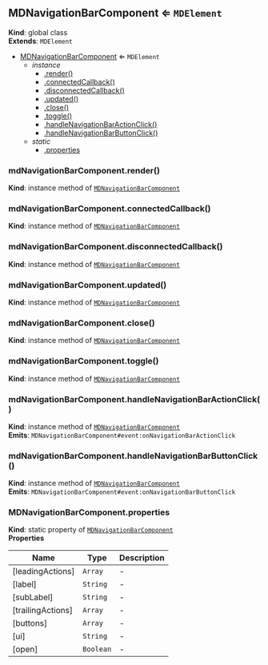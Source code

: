 <a name="MDNavigationBarComponent"></a>

## MDNavigationBarComponent ⇐ <code>MDElement</code>
**Kind**: global class  
**Extends**: <code>MDElement</code>  

* [MDNavigationBarComponent](#MDNavigationBarComponent) ⇐ <code>MDElement</code>
    * _instance_
        * [.render()](#MDNavigationBarComponent+render)
        * [.connectedCallback()](#MDNavigationBarComponent+connectedCallback)
        * [.disconnectedCallback()](#MDNavigationBarComponent+disconnectedCallback)
        * [.updated()](#MDNavigationBarComponent+updated)
        * [.close()](#MDNavigationBarComponent+close)
        * [.toggle()](#MDNavigationBarComponent+toggle)
        * [.handleNavigationBarActionClick()](#MDNavigationBarComponent+handleNavigationBarActionClick)
        * [.handleNavigationBarButtonClick()](#MDNavigationBarComponent+handleNavigationBarButtonClick)
    * _static_
        * [.properties](#MDNavigationBarComponent.properties)

<a name="MDNavigationBarComponent+render"></a>

### mdNavigationBarComponent.render()
**Kind**: instance method of [<code>MDNavigationBarComponent</code>](#MDNavigationBarComponent)  
<a name="MDNavigationBarComponent+connectedCallback"></a>

### mdNavigationBarComponent.connectedCallback()
**Kind**: instance method of [<code>MDNavigationBarComponent</code>](#MDNavigationBarComponent)  
<a name="MDNavigationBarComponent+disconnectedCallback"></a>

### mdNavigationBarComponent.disconnectedCallback()
**Kind**: instance method of [<code>MDNavigationBarComponent</code>](#MDNavigationBarComponent)  
<a name="MDNavigationBarComponent+updated"></a>

### mdNavigationBarComponent.updated()
**Kind**: instance method of [<code>MDNavigationBarComponent</code>](#MDNavigationBarComponent)  
<a name="MDNavigationBarComponent+close"></a>

### mdNavigationBarComponent.close()
**Kind**: instance method of [<code>MDNavigationBarComponent</code>](#MDNavigationBarComponent)  
<a name="MDNavigationBarComponent+toggle"></a>

### mdNavigationBarComponent.toggle()
**Kind**: instance method of [<code>MDNavigationBarComponent</code>](#MDNavigationBarComponent)  
<a name="MDNavigationBarComponent+handleNavigationBarActionClick"></a>

### mdNavigationBarComponent.handleNavigationBarActionClick()
**Kind**: instance method of [<code>MDNavigationBarComponent</code>](#MDNavigationBarComponent)  
**Emits**: <code>MDNavigationBarComponent#event:onNavigationBarActionClick</code>  
<a name="MDNavigationBarComponent+handleNavigationBarButtonClick"></a>

### mdNavigationBarComponent.handleNavigationBarButtonClick()
**Kind**: instance method of [<code>MDNavigationBarComponent</code>](#MDNavigationBarComponent)  
**Emits**: <code>MDNavigationBarComponent#event:onNavigationBarButtonClick</code>  
<a name="MDNavigationBarComponent.properties"></a>

### MDNavigationBarComponent.properties
**Kind**: static property of [<code>MDNavigationBarComponent</code>](#MDNavigationBarComponent)  
**Properties**

| Name | Type | Description |
| --- | --- | --- |
| [leadingActions] | <code>Array</code> | - |
| [label] | <code>String</code> | - |
| [subLabel] | <code>String</code> | - |
| [trailingActions] | <code>Array</code> | - |
| [buttons] | <code>Array</code> | - |
| [ui] | <code>String</code> | - |
| [open] | <code>Boolean</code> | - |

